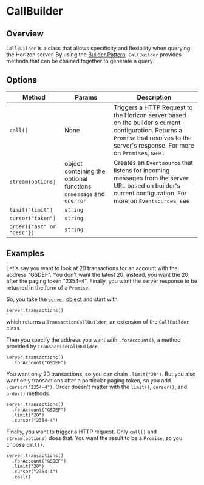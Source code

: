 
# CallBuilder

## Overview

`CallBuilder` is a class that allows specificity and flexibility when querying the Horizon server.  By using the [Builder Pattern](https://en.wikipedia.org/wiki/Builder_pattern), `CallBuilder` provides methods that can be chained together to generate a query.


## Options

| Method | Params | Description |
| --- | --- | --- |
| `call()` | None | Triggers a HTTP Request to the Horizon server based on the builder's current configuration.  Returns a `Promise` that resolves to the server's response.  For more on `Promise`s, see []().|
| `stream(options)` | object containing the optional functions `onmessage` and `onerror` | Creates an `Eventsource` that listens for incoming messages from the server.  URL based on builder's current configuration.  For more on `Eventsource`s, see []() |
| `limit("limit")` | `string` | |
| `cursor("token")` | `string` | |
| `order({"asc" or "desc"})` | `string` | |


## Examples

Let's say you want to look at 20 transactions for an account with the address "GSDEF".  You don't want the latest 20; instead, you want the 20 after the paging token "2354-4".  Finally, you want the server response to be returned in the form of a `Promise`.

So, you take the [`server` object](./server.md) and start with 

```
server.transactions()
```

which returns a `TransactionCallBuilder`, an extension of the `CallBuilder` class.

Then you specify the address you want with `.forAccount()`, a method provided by `TransactionCallBuilder`.

```
server.transactions()
  .forAccount("GSDEF")
```

You want only 20 transactions, so you can chain `.limit("20")`.  But you also want only transactions after a particular paging token, so you add `.cursor("2354-4")`.  Order doesn't matter with the `limit()`, `cursor()`, and `order()` methods.

```
server.transactions()
  .forAccount("GSDEF")
  .limit("20")
  .cursor("2354-4")
```

Finally, you want to trigger a HTTP request.  Only `call()` and `stream(options)` does that.  You want the result to be a `Promise`, so you choose `call()`.

```
server.transactions()
  .forAccount("GSDEF")
  .limit("20")
  .cursor("2354-4")
  .call()
```

